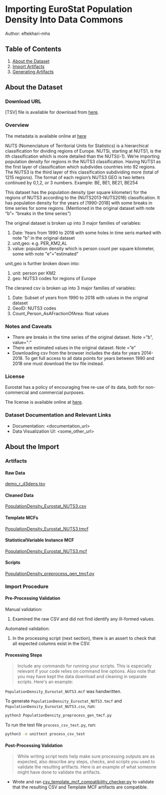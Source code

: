 # Importing EuroStat Population Density Into Data Commons
Author: eftekhari-mhs

## Table of Contents

1. [About the Dataset](#about-the-dataset)
1. [Import Artifacts](#import-artifacts)
1. [Generating Artifacts](#generating-artifacts)

## About the Dataset

### Download URL

[TSV] file is available for download from [here](https://ec.europa.eu/eurostat/estat-navtree-portlet-prod/BulkDownloadListing?file=data/demo_r_d3dens.tsv.gz).

### Overview
The metadata is available online at [here](https://ec.europa.eu/eurostat/cache/metadata/en/demo_r_gind3_esms.htm)

NUTS (Nomenclature of Territorial Units for Statistics) is a hierarchical classification for dividing regions of Europe. NUTSi, starting at NUTS1, is the ith classification which is more detailed than the NUTS(i-1). We’re importing population density for regions in the NUTS3 classification.
Having NUTS1 as the first layer of classification which subdivides countries into 92 regions. The NUTS3 is the third layer of this classification subdividing more (total of 1215 regions). The format of each region’s NUTS3 GEO is two letters continued by 0,1,2, or 3 numbers. 
Example: BE, BE1, BE21, BE254 

This dataset has the population density (per square kilometer) for the regions of NUTS3 according to the (NUTS2013-NUTS2016) classification. It has population density for the years of [1990-2018] with some breaks in time series for some regions. (Mentioned in the original dataset with note “b”= “breaks in the time series”)


The original dataset is broken up into 3 major families of variables:
1. Date: Years from 1990 to 2018 with some holes in time seris marked with note "b" in the original dataset
2. unit,geo: e.g. PER_KM2,AL	
3. value: population density which is person count per square kilometer, some with note "e"="estimated"

unit,geo is further broken down into:
1. unit: person per KM2
2. geo: NUTS3 codes for regions of Europe

The cleraned csv is broken up into 3 major families of variables:
1. Date: Subset of years from 1990 to 2018 with values in the original dataset
2. GeoID: NUTS3 codes
3. Count_Person_AsAFractionOfArea: float values 

### Notes and Caveats

- There are breaks in the time series of the original dataset. Note =”b”, value=":"
- There are estimated values in the original dataset. Note =”e”
- Downloading csv from the browser includes the data for years 2014-2018. To get full access to all data points for years between 1990 and 2018 one must download the tsv file instead.


### License

Eurostat has a policy of encouraging free re-use of its data, both for non-commercial and commercial purposes. 

The license is available online at [here](https://ec.europa.eu/eurostat/about/policies/copyright).

### Dataset Documentation and Relevant Links 

- Documentation: <documentation_url>
- Data Visualization UI: <some_other_url>

## About the Import

### Artifacts

#### Raw Data
[demo_r_d3dens.tsv](./demo_r_d3dens.tsv)

#### Cleaned Data
[PopulationDensity_Eurostat_NUTS3.csv](./PopulationDensity_Eurostat_NUTS3.csv)

#### Template MCFs
[PopulationDensity_Eurostat_NUTS3.tmcf](./PopulationDensity_Eurostat_NUTS3.tmcf)

#### StatisticalVariable Instance MCF
[PopulationDensity_Eurostat_NUTS3.mcf](./PopulationDensity_Eurostat_NUTS3.mcf)

#### Scripts
[PopulationDensity_preprocess_gen_tmcf.py](./PopulationDensity_preprocess_gen_tmcf.py)

### Import Procedure

#### Pre-Processing Validation

Manual validation:
1. Examined the raw CSV and did not find identify any
  ill-formed values. 

Automated validation:
1. In the processing script (next section), there is an assert to check that
  all expected columns exist in the CSV.

#### Processing Steps

> Include any commands for running your scripts. This is especially relevant if
  your code relies on command line options. Also note that you may have
  kept the data download and cleaning in separate scripts. Here's an example:

`PopulationDensity_Eurostat_NUTS3.mcf` was handwritten.

To generate `PopulationDensity_Eurostat_NUTS3.tmcf` and `PopulationDensity_Eurostat_NUTS3.csv`, run:

```bash
python3 PopulationDensity_preprocess_gen_tmcf.py
```

To run the test file `process_csv_test.py`, run:

```bash
python3 -m unittest process_csv_test
```

#### Post-Processing Validation

> While writing script tests help make sure processing outputs are as expected,
  also describe any steps, checks, and scripts you used to validate the
  resulting artifacts. Here is an example of what someone might have done to
  validate the artifacts.

- Wrote and ran
  [csv_template_mcf_compatibility_checker.py](https://github.com/datacommonsorg/data/blob/master/scripts/istat/geos/csv_template_mcf_compatibility_checker.py)
  to validate that the resulting CSV and Template MCF artifacts are
  compatible.
